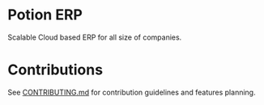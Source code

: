 # Potion ERP

Scalable Cloud based ERP for all size of companies.

# Contributions

See [CONTRIBUTING.md](https://github.com/danielmartinezsarta/potion/blob/main/CONTRIBUTING.md) for contribution guidelines and features planning.
